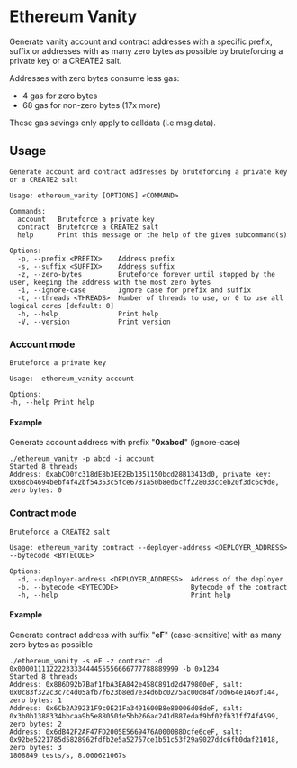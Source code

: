# Ethereum Vanity
Generate vanity account and contract addresses with a specific prefix, suffix or addresses with as many zero bytes as possible by bruteforcing a private key or a CREATE2 salt.

Addresses with zero bytes consume less gas:
- 4 gas for zero bytes
- 68 gas for non-zero bytes (17x more)

These gas savings only apply to calldata (i.e msg.data).
## Usage
```
Generate account and contract addresses by bruteforcing a private key or a CREATE2 salt

Usage: ethereum_vanity [OPTIONS] <COMMAND>

Commands:
  account   Bruteforce a private key
  contract  Bruteforce a CREATE2 salt
  help      Print this message or the help of the given subcommand(s)

Options:
  -p, --prefix <PREFIX>    Address prefix
  -s, --suffix <SUFFIX>    Address suffix
  -z, --zero-bytes         Bruteforce forever until stopped by the user, keeping the address with the most zero bytes
  -i, --ignore-case        Ignore case for prefix and suffix
  -t, --threads <THREADS>  Number of threads to use, or 0 to use all logical cores [default: 0]
  -h, --help               Print help
  -V, --version            Print version
```
### Account mode
```
Bruteforce a private key

Usage:  ethereum_vanity account

Options:
-h, --help Print help
```
#### Example
Generate account address with prefix "**0xabcd**" (ignore-case)
```
./ethereum_vanity -p abcd -i account
Started 8 threads
Address: 0xabCD0fc318dE8b3EE2Eb1351150bcd28B13413d0, private key: 0x68cb4694bebf4f42bf54353c5fce6781a50b8ed6cff228033cceb20f3dc6c9de, zero bytes: 0
```
### Contract mode
```
Bruteforce a CREATE2 salt

Usage: ethereum_vanity contract --deployer-address <DEPLOYER_ADDRESS> --bytecode <BYTECODE>

Options:
  -d, --deployer-address <DEPLOYER_ADDRESS>  Address of the deployer
  -b, --bytecode <BYTECODE>                  Bytecode of the contract
  -h, --help                                 Print help
```
#### Example
Generate contract address with suffix "**eF**" (case-sensitive) with as many zero bytes as possible
```
./ethereum_vanity -s eF -z contract -d 0x0000111122223333444455556666777788889999 -b 0x1234
Started 8 threads
Address: 0x886D92b7Baf1fbA3EA842e458C891d2d479800eF, salt: 0x0c83f322c3c7c4d05afb7f623b8ed7e34d6bc0275ac00d84f7bd664e1460f144, zero bytes: 1
Address: 0x6Cb2A39231F9c0E21Fa3491600B8e80006d08deF, salt: 0x3b0b1388334bbcaa9b5e88050fe5bb266ac241d887edaf9bf02fb31ff74f4599, zero bytes: 2
Address: 0x6dB42F2AF47FD2005E5669476A000088Dcfe6ceF, salt: 0x92be5221785d5828962fdfb2e5a52757ce1b51c53f29a9027ddc6fb0daf21018, zero bytes: 3
1808849 tests/s, 8.000621067s
```
